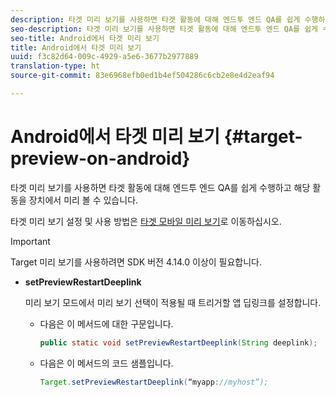 ```yaml
---
description: 타겟 미리 보기를 사용하면 타겟 활동에 대해 엔드투 엔드 QA를 쉽게 수행하고 해당 활동을 장치에서 미리 볼 수 있습니다.
seo-description: 타겟 미리 보기를 사용하면 타겟 활동에 대해 엔드투 엔드 QA를 쉽게 수행하고 해당 활동을 장치에서 미리 볼 수 있습니다.
seo-title: Android에서 타겟 미리 보기
title: Android에서 타겟 미리 보기
uuid: f3c82d64-009c-4929-a5e6-3677b2977889
translation-type: ht
source-git-commit: 83e6968efb0ed1b4ef504286c6cb2e8e4d2eaf94

---
```



# Android에서 타겟 미리 보기 {#target-preview-on-android}

타겟 미리 보기를 사용하면 타겟 활동에 대해 엔드투 엔드 QA를 쉽게 수행하고 해당 활동을 장치에서 미리 볼 수 있습니다.

타겟 미리 보기 설정 및 사용 방법은 [타겟 모바일 미리 보기](https://docs.adobe.com/content/help/ko-KR/target/using/implement-target/mobile-apps/target-mobile-preview.html)로 이동하십시오.

>[!IMPORTANT]
>
>Target 미리 보기를 사용하려면 SDK 버전 4.14.0 이상이 필요합니다.

* **setPreviewRestartDeeplink**

   미리 보기 모드에서 미리 보기 선택이 적용될 때 트리거할 앱 딥링크를 설정합니다.

   * 다음은 이 메서드에 대한 구문입니다.

      ```java
      public static void setPreviewRestartDeeplink(String deeplink);
      ```

   * 다음은 이 메서드의 코드 샘플입니다.

      ```java
      Target.setPreviewRestartDeeplink(“myapp://myhost”); 
      ```

